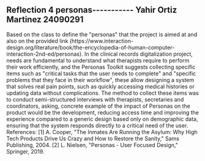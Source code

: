 <h2>Reflection 4 personas----------- Yahir Ortiz Martinez 24090291</h2>
    <p>Based on the class to define the "personas" that the project is aimed at and also on the provided link (https://www.interaction-design.org/literature/book/the-encyclopedia-of-human-computer-interaction-2nd-ed/personas). In the clinical records digitalization project, needs are fundamental to understand what therapists require to perform their work efficiently, and the Personas Toolkit suggests collecting specific items such as "critical tasks that the user needs to complete" and "specific problems that they face in their workflow", these allow designing a system that solves real pain points, such as quickly accessing medical histories or updating data without complications. The method to collect these items was to conduct semi-structured interviews with therapists, secretaries and coordinators, asking, concrete example of the impact of Personas on the product would be the development, reducing access time and improving the experience compared to a generic design based only on demographic data, ensuring that the system responds directly to a critical need of the user. References: [1] A. Cooper, "The Inmates Are Running the Asylum: Why High Tech Products Drive Us Crazy and How to Restore the Sanity," Sams Publishing, 2004. [2] L. Nielsen, "Personas - User Focused Design," Springer, 2019.</p>
</body>
